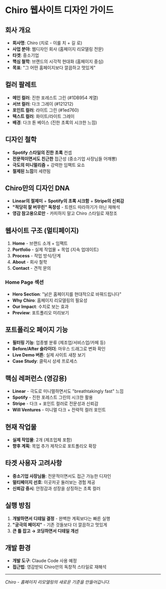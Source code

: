 # Chiro 웹사이트 디자인 가이드

## 회사 개요
- **회사명**: Chiro (치로 - 이룰 치 + 길 로)
- **사업 분야**: 웹디자인 회사 (홈페이지 리모델링 전문)
- **타겟**: 중소기업
- **핵심 철학**: 브랜드의 시각적 현대화 (홈페이지 중심)
- **목표**: "그 어떤 홈페이지보다 깔끔하고 멋있게"

## 컬러 팔레트
- **메인 컬러**: 진한 포레스트 그린 (#1DB954 계열)
- **서브 컬러**: 다크 그레이 (#121212)
- **포인트 컬러**: 라이트 그린 (#1ed760)
- **텍스트 컬러**: 화이트/라이트 그레이
- **배경**: 다크 톤 베이스 (진한 초록의 시크한 느낌)

## 디자인 철학
- **Spotify 스타일의 진한 초록** 컨셉
- **전문적이면서도 친근한** 접근성 (중소기업 사장님들 어깨뽕)
- **극도의 미니멀리즘** + 강력한 임팩트 요소
- **절제된 느낌**의 세련됨

## Chiro만의 디자인 DNA
- **Linear의 절제미** + **Spotify의 초록 시크함** + **Stripe의 신뢰감**
- **"적당히 잘 버무린" 독창성** - 트렌드 따라하기가 아닌 재해석
- **영감 참고용으로만** - 카피하지 말고 Chiro 스타일로 재창조

## 웹사이트 구조 (멀티페이지)
1. **Home** - 브랜드 소개 + 임팩트
2. **Portfolio** - 실제 작업물 + 목업 (지속 업데이트)
3. **Process** - 작업 방식/단계  
4. **About** - 회사 철학
5. **Contact** - 견적 문의

### Home Page 섹션
- **Hero Section**: "낡은 홈페이지를 현대적으로 바꿔드립니다"
- **Why Chiro**: 홈페이지 리모델링의 필요성
- **Our Impact**: 수치로 보는 효과
- **Preview**: 포트폴리오 미리보기

## 포트폴리오 페이지 기능
- **필터링 기능**: 업종별 분류 (제조업/서비스업/카페 등)
- **Before/After 슬라이더**: 마우스 드래그로 변화 확인
- **Live Demo 버튼**: 실제 사이트 새창 보기
- **Case Study**: 클릭시 상세 프로세스

## 핵심 레퍼런스 (영감용)
- **Linear** - 극도로 미니멀하면서도 "breathtakingly fast" 느낌
- **Spotify** - 진한 포레스트 그린의 시크한 활용
- **Stripe** - 다크 + 포인트 컬러로 전문성과 신뢰감
- **Will Ventures** - 미니멀 다크 + 전략적 컬러 포인트

## 현재 작업물
- **실제 작업물**: 2개 (제조업체 포함)
- **향후 계획**: 목업 추가 제작으로 포트폴리오 확장

## 타겟 사용자 고려사항
- **중소기업 사장님들**: 전문적이면서도 접근 가능한 디자인
- **멀티페이지 선호**: 이곳저곳 둘러보는 경험 제공
- **신뢰감 중시**: 안정감과 성장을 상징하는 초록 컬러

## 실행 방침
1. **개발하면서 디테일 결정** - 완벽한 계획보다는 빠른 실행
2. **"궁극의 페이지"** - 기존 것들보다 더 깔끔하고 멋있게
3. **큰 틀 잡고 → 코딩하면서 디테일 개선**

## 개발 환경
- **개발 도구**: Claude Code 사용 예정
- **접근법**: 영감받되 Chiro만의 독창적 스타일로 재해석

---
*Chiro - 홈페이지 리모델링의 새로운 기준을 만들어갑니다.*